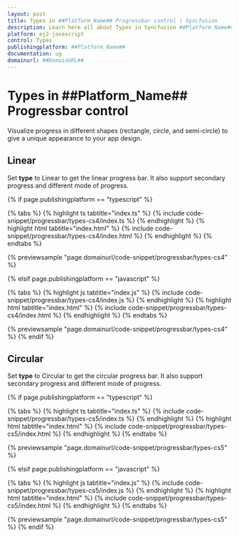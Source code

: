 ```yaml
---
layout: post
title: Types in ##Platform_Name## Progressbar control | Syncfusion
description: Learn here all about Types in Syncfusion ##Platform_Name## Progressbar control of Syncfusion Essential JS 2 and more.
platform: ej2-javascript
control: Types 
publishingplatform: ##Platform_Name##
documentation: ug
domainurl: ##DomainURL##
---
```


# Types in ##Platform_Name## Progressbar control

Visualize progress in different shapes (rectangle, circle, and semi-circle) to give a unique appearance to your app design.

## Linear

Set **type** to Linear to get the linear progress bar. It also support secondary progress and different mode of progress.

{% if page.publishingplatform == "typescript" %}

 {% tabs %}
{% highlight ts tabtitle="index.ts" %}
{% include code-snippet/progressbar/types-cs4/index.ts %}
{% endhighlight %}
{% highlight html tabtitle="index.html" %}
{% include code-snippet/progressbar/types-cs4/index.html %}
{% endhighlight %}
{% endtabs %}
        
{% previewsample "page.domainurl/code-snippet/progressbar/types-cs4" %}

{% elsif page.publishingplatform == "javascript" %}

{% tabs %}
{% highlight js tabtitle="index.js" %}
{% include code-snippet/progressbar/types-cs4/index.js %}
{% endhighlight %}
{% highlight html tabtitle="index.html" %}
{% include code-snippet/progressbar/types-cs4/index.html %}
{% endhighlight %}
{% endtabs %}

{% previewsample "page.domainurl/code-snippet/progressbar/types-cs4" %}
{% endif %}

## Circular

Set **type** to Circular to get the circular progress bar. It also support secondary progress and different mode of progress.

{% if page.publishingplatform == "typescript" %}

 {% tabs %}
{% highlight ts tabtitle="index.ts" %}
{% include code-snippet/progressbar/types-cs5/index.ts %}
{% endhighlight %}
{% highlight html tabtitle="index.html" %}
{% include code-snippet/progressbar/types-cs5/index.html %}
{% endhighlight %}
{% endtabs %}
        
{% previewsample "page.domainurl/code-snippet/progressbar/types-cs5" %}

{% elsif page.publishingplatform == "javascript" %}

{% tabs %}
{% highlight js tabtitle="index.js" %}
{% include code-snippet/progressbar/types-cs5/index.js %}
{% endhighlight %}
{% highlight html tabtitle="index.html" %}
{% include code-snippet/progressbar/types-cs5/index.html %}
{% endhighlight %}
{% endtabs %}

{% previewsample "page.domainurl/code-snippet/progressbar/types-cs5" %}
{% endif %}